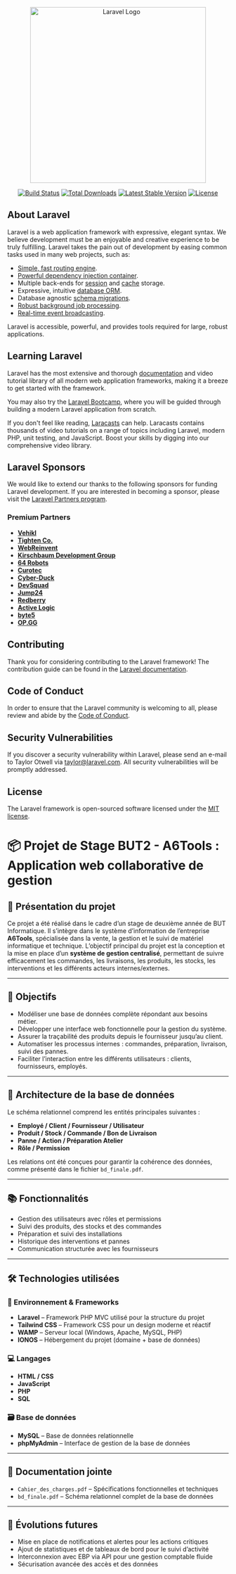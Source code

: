 <p align="center"><a href="https://laravel.com" target="_blank"><img src="https://raw.githubusercontent.com/laravel/art/master/logo-lockup/5%20SVG/2%20CMYK/1%20Full%20Color/laravel-logolockup-cmyk-red.svg" width="400" alt="Laravel Logo"></a></p>

<p align="center">
<a href="https://github.com/laravel/framework/actions"><img src="https://github.com/laravel/framework/workflows/tests/badge.svg" alt="Build Status"></a>
<a href="https://packagist.org/packages/laravel/framework"><img src="https://img.shields.io/packagist/dt/laravel/framework" alt="Total Downloads"></a>
<a href="https://packagist.org/packages/laravel/framework"><img src="https://img.shields.io/packagist/v/laravel/framework" alt="Latest Stable Version"></a>
<a href="https://packagist.org/packages/laravel/framework"><img src="https://img.shields.io/packagist/l/laravel/framework" alt="License"></a>
</p>

## About Laravel

Laravel is a web application framework with expressive, elegant syntax. We believe development must be an enjoyable and creative experience to be truly fulfilling. Laravel takes the pain out of development by easing common tasks used in many web projects, such as:

- [Simple, fast routing engine](https://laravel.com/docs/routing).
- [Powerful dependency injection container](https://laravel.com/docs/container).
- Multiple back-ends for [session](https://laravel.com/docs/session) and [cache](https://laravel.com/docs/cache) storage.
- Expressive, intuitive [database ORM](https://laravel.com/docs/eloquent).
- Database agnostic [schema migrations](https://laravel.com/docs/migrations).
- [Robust background job processing](https://laravel.com/docs/queues).
- [Real-time event broadcasting](https://laravel.com/docs/broadcasting).

Laravel is accessible, powerful, and provides tools required for large, robust applications.

## Learning Laravel

Laravel has the most extensive and thorough [documentation](https://laravel.com/docs) and video tutorial library of all modern web application frameworks, making it a breeze to get started with the framework.

You may also try the [Laravel Bootcamp](https://bootcamp.laravel.com), where you will be guided through building a modern Laravel application from scratch.

If you don't feel like reading, [Laracasts](https://laracasts.com) can help. Laracasts contains thousands of video tutorials on a range of topics including Laravel, modern PHP, unit testing, and JavaScript. Boost your skills by digging into our comprehensive video library.

## Laravel Sponsors

We would like to extend our thanks to the following sponsors for funding Laravel development. If you are interested in becoming a sponsor, please visit the [Laravel Partners program](https://partners.laravel.com).

### Premium Partners

- **[Vehikl](https://vehikl.com/)**
- **[Tighten Co.](https://tighten.co)**
- **[WebReinvent](https://webreinvent.com/)**
- **[Kirschbaum Development Group](https://kirschbaumdevelopment.com)**
- **[64 Robots](https://64robots.com)**
- **[Curotec](https://www.curotec.com/services/technologies/laravel/)**
- **[Cyber-Duck](https://cyber-duck.co.uk)**
- **[DevSquad](https://devsquad.com/hire-laravel-developers)**
- **[Jump24](https://jump24.co.uk)**
- **[Redberry](https://redberry.international/laravel/)**
- **[Active Logic](https://activelogic.com)**
- **[byte5](https://byte5.de)**
- **[OP.GG](https://op.gg)**

## Contributing

Thank you for considering contributing to the Laravel framework! The contribution guide can be found in the [Laravel documentation](https://laravel.com/docs/contributions).

## Code of Conduct

In order to ensure that the Laravel community is welcoming to all, please review and abide by the [Code of Conduct](https://laravel.com/docs/contributions#code-of-conduct).

## Security Vulnerabilities

If you discover a security vulnerability within Laravel, please send an e-mail to Taylor Otwell via [taylor@laravel.com](mailto:taylor@laravel.com). All security vulnerabilities will be promptly addressed.

## License

The Laravel framework is open-sourced software licensed under the [MIT license](https://opensource.org/licenses/MIT).

# 📦 Projet de Stage BUT2 - A6Tools : Application web collaborative de gestion

## 🧾 Présentation du projet

Ce projet a été réalisé dans le cadre d’un stage de deuxième année de BUT Informatique. Il s’intègre dans le système d’information de l’entreprise **A6Tools**, spécialisée dans la vente, la gestion et le suivi de matériel informatique et technique. L’objectif principal du projet est la conception et la mise en place d’un **système de gestion centralisé**, permettant de suivre efficacement les commandes, les livraisons, les produits, les stocks, les interventions et les différents acteurs internes/externes.

---

## 🎯 Objectifs

- Modéliser une base de données complète répondant aux besoins métier.
- Développer une interface web fonctionnelle pour la gestion du système.
- Assurer la traçabilité des produits depuis le fournisseur jusqu’au client.
- Automatiser les processus internes : commandes, préparation, livraison, suivi des pannes.
- Faciliter l’interaction entre les différents utilisateurs : clients, fournisseurs, employés.

---

## 🧱 Architecture de la base de données

Le schéma relationnel comprend les entités principales suivantes :

- **Employé / Client / Fournisseur / Utilisateur**
- **Produit / Stock / Commande / Bon de Livraison**
- **Panne / Action / Préparation Atelier**
- **Rôle / Permission**

Les relations ont été conçues pour garantir la cohérence des données, comme présenté dans le fichier `bd_finale.pdf`.

---

## 📚 Fonctionnalités

- Gestion des utilisateurs avec rôles et permissions
- Suivi des produits, des stocks et des commandes
- Préparation et suivi des installations
- Historique des interventions et pannes
- Communication structurée avec les fournisseurs

---

## 🛠️ Technologies utilisées

### 🔧 Environnement & Frameworks
- **Laravel** – Framework PHP MVC utilisé pour la structure du projet
- **Tailwind CSS** – Framework CSS pour un design moderne et réactif
- **WAMP** – Serveur local (Windows, Apache, MySQL, PHP)
- **IONOS** – Hébergement du projet (domaine + base de données)

### 💻 Langages
- **HTML / CSS**
- **JavaScript**
- **PHP**
- **SQL**

### 🗃️ Base de données
- **MySQL** – Base de données relationnelle
- **phpMyAdmin** – Interface de gestion de la base de données

---

## 📄 Documentation jointe

- `Cahier_des_charges.pdf` – Spécifications fonctionnelles et techniques
- `bd_finale.pdf` – Schéma relationnel complet de la base de données

---

## 🔄 Évolutions futures

- Mise en place de notifications et alertes pour les actions critiques
- Ajout de statistiques et de tableaux de bord pour le suivi d’activité
- Interconnexion avec EBP via API pour une gestion comptable fluide
- Sécurisation avancée des accès et des données

